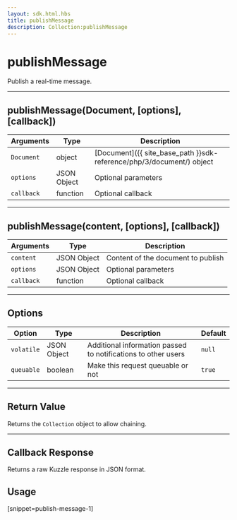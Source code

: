 ```yaml
---
layout: sdk.html.hbs
title: publishMessage
description: Collection:publishMessage
---
```

  

# publishMessage
Publish a real-time message.

---
## publishMessage(Document, [options], [callback])

| Arguments | Type | Description |
|---------------|---------|----------------------------------------|
| ``Document`` | object | [Document]({{ site_base_path }}sdk-reference/php/3/document/) object |
| ``options`` | JSON Object | Optional parameters |
| ``callback`` | function | Optional callback |

---

## publishMessage(content, [options], [callback])

| Arguments | Type | Description |
|---------------|---------|----------------------------------------|
| ``content`` | JSON Object | Content of the document to publish |
| ``options`` | JSON Object | Optional parameters |
| ``callback`` | function | Optional callback |

---

## Options

| Option | Type | Description | Default |
|---------------|---------|----------------------------------------|---------|
| ``volatile`` | JSON Object | Additional information passed to notifications to other users | ``null`` |
| ``queuable`` | boolean | Make this request queuable or not  | ``true`` |

---

## Return Value

Returns the `Collection` object to allow chaining.

---

## Callback Response

Returns a raw Kuzzle response in JSON format.

## Usage

[snippet=publish-message-1]
